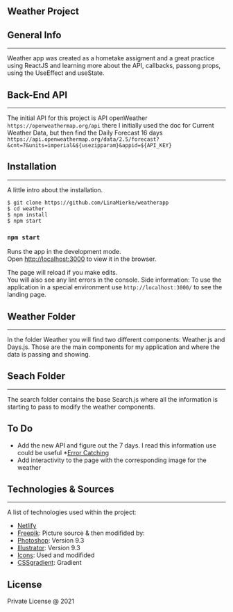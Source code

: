 ## Weather Project

## General Info

---

Weather app was created as a hometake assigment and a great practice using ReactJS and learning more about the API, callbacks, passong props, using the UseEffect and useState. 


## Back-End API

---

The initial API for this project is API openWeather `https://openweathermap.org/api` there I initially used the doc for Current Weather Data, but then find the Daily Forecast 16 days `https://api.openweathermap.org/data/2.5/forecast?&cnt=7&units=imperial&${usezipparam}&appid=${API_KEY} `

## Installation

---

A little intro about the installation.

```
$ git clone https://github.com/LinaMierke/weatherapp
$ cd weather
$ npm install
$ npm start
```

### `npm start`

Runs the app in the development mode.\
Open [http://localhost:3000](http://localhost:3000) to view it in the browser.

The page will reload if you make edits.\
You will also see any lint errors in the console.
Side information: To use the application in a special environment use `http://localhost:3000/` to see the landing page.

## Weather Folder

---

In the folder Weather you will find two different components: Weather.js and Days.js. Those are the main components for my application and where the data is passing and showing.

## Seach Folder

---

The search folder contains the base Search.js where all the information is starting to pass to modify the weather components.

## To Do

- Add the new API and figure out the 7 days. I read this information use could be useful \*[Error Catching](https://reactjs.org/docs/error-boundaries.html)
- Add interactivity to the page with the corresponding image for the weather

## Technologies & Sources

---

A list of technologies used within the project:

- [Netlify](https://app.netlify.com/)
- [Freepik](https://www.freepik.com/psd/banner): Picture source & then modifided by:
- [Photoshop](https://adobecloud.com): Version 9.3
- [Illustrator](https://adobecloud.com): Version 9.3
- [Icons](https://fontawesome.com/v5.15/how-to-use/on-the-web/using-with/react): Used and modifided
- [CSSgradient](https://cssgradient.io/): Gradient

## License

Private License @ 2021
